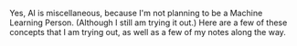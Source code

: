 Yes, AI is miscellaneous, because I'm not planning to be a Machine Learning Person. (Although I still am trying it out.)
Here are a few of these concepts that I am trying out, as well as a few of my notes along the way. 
